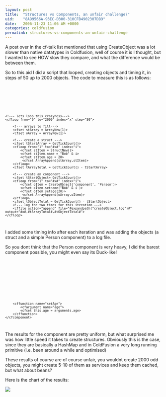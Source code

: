 ```yaml
---
layout: post
title:  "Structures vs Components, an unfair challenge?"
uid:	"8A99566A-93EC-D300-310CFB4902307DB9"
date:   2006-11-23 11:06 AM +0000
categories: coldfusion
permalink: structures-vs-components-an-unfair-challenge
---
```

A post over in the cf-talk list mentioned that using CreateObject was a lot slower than native datatypes in Coldfusion, well of course it is I thought, but I wanted to see HOW slow they compare, and what the difference would be between them.

So to this aid I did a script that looped, creating objects and timing it, in steps of 50 up to 2000 objects. The code to measure this is as follows:

<code>
	<!--- on the first round this file doesnt exist --->
	<cfif fileExists(expandpath("createObject.log"))>
	<cffile action="delete" file="#expandpath("createObject.log")#">
	</cfif>
	
	<!--- lets loop this crazyness--->
	<cfloop from="0" to="2000" index="x" step="50">
		
		<!--- arrays to fill--->
		<cfset stArray = ArrayNew(1)>
		<cfset oArray = ArrayNew(1)>
		
		<!--- create a struct --->
		<cfset tStartArray = GetTickCount()>
		<cfloop from="1" to="#x#" index="i">
			<cfset stItem = StructNew()>
			<cfset stItem.name = "Bob" & i>
			<cfset stItem.age = 20>
			 <cfset ArrayAppend(stArray,stItem)> 
		</cfloop>
		<cfset tArrayTotal = GetTickCount() - tStartArray>
		
		<!--- create an component --->
		<cfset tStartObject= GetTickCount()>		
		<cfloop from="1" to="#x#" index="i">
			<cfset oItem = CreateObject('component', 'Person')>
			<cfset oItem.setname("Bob" & i )>
			<cfset oItem.setage(20)>
			 <cfset ArrayAppend(oArray,oItem)> 
		</cfloop>
		<cfset tObjectTotal = GetTickCount() - tStartObject>
		<!--- log the two times for this iteration --->
		<cffile action="append" file="#expandpath("createObject.log")#" output="#x#,#tArrayTotal#,#tObjectTotal#">
	</cfloop>
</code>

I added some timing info after each iteration and was adding the objects (a struct and a simple Person component) to a log file.

So you dont think that the Person component is very heavy, I did the barest component possible, you might even say its Duck-like!

<code>
	<cfcomponent>
		<cfset this.name = "">
		<cfset this.age = 0>
		<cffunction name="setName">
			<cfargument name="name">
			<cfset this.name = arguments.name>
		</cffunction>

		<cffunction name="setAge">
			<cfargument name="age">
			<cfset this.age = arguments.age>
		</cffunction>
	</cfcomponent>	
</code>

The results for the component are pretty uniform, but what surprised me was how little speed it takes to create structures. Obviously this is the case, since they are basically a HashMap and in ColdFusion a very long running primitive (i.e. been around a while and optimised)

These results of course are of course unfair, you wouldnt create 2000 odd objects, you might create 5-10 of them as services and keep them cached, but what about beans?


Here is the chart of the results:

<img src="/speedtest/structVcomp.png">